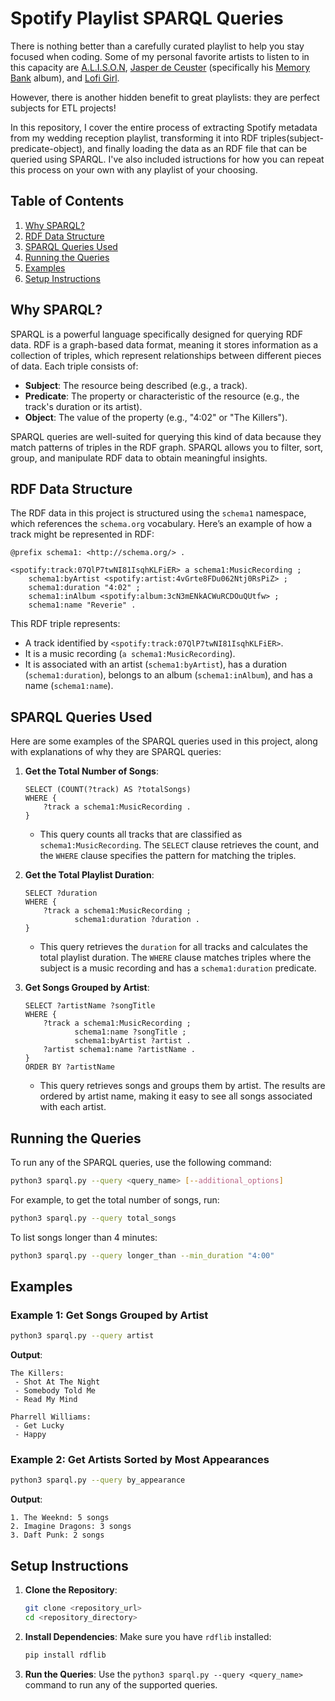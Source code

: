 # Spotify Playlist SPARQL Queries

There is nothing better than a carefully curated playlist to help you stay focused when coding. Some of my personal favorite artists to listen to in this capacity are [A.L.I.S.O.N](https://open.spotify.com/artist/3gi5McAv9c0qTjJ5jSmbL0), [Jasper de Ceuster](https://open.spotify.com/artist/4E653XDFNhfX7sIlJWCiwb) (specifically his [Memory Bank](https://open.spotify.com/album/0D9t03mcMVQpnToulPQFd7) album), and [Lofi Girl](https://open.spotify.com/user/chilledcow).

However, there is another hidden benefit to great playlists: they are perfect subjects for ETL projects!

In this repository, I cover the entire process of extracting Spotify metadata from my wedding reception playlist, transforming it into RDF triples(subject-predicate-object), and finally loading the data as an RDF file that can be queried using SPARQL. I've also included istructions for how you can repeat this process on your own with any playlist of your choosing.

## Table of Contents
1. [Why SPARQL?](#why-sparql)
2. [RDF Data Structure](#rdf-data-structure)
3. [SPARQL Queries Used](#sparql-queries-used)
4. [Running the Queries](#running-the-queries)
5. [Examples](#examples)
6. [Setup Instructions](#setup-instructions)

## Why SPARQL?

SPARQL is a powerful language specifically designed for querying RDF data. RDF is a graph-based data format, meaning it stores information as a collection of triples, which represent relationships between different pieces of data. Each triple consists of:
- **Subject**: The resource being described (e.g., a track).
- **Predicate**: The property or characteristic of the resource (e.g., the track's duration or its artist).
- **Object**: The value of the property (e.g., "4:02" or "The Killers").

SPARQL queries are well-suited for querying this kind of data because they match patterns of triples in the RDF graph. SPARQL allows you to filter, sort, group, and manipulate RDF data to obtain meaningful insights.

## RDF Data Structure

The RDF data in this project is structured using the `schema1` namespace, which references the `schema.org` vocabulary. Here’s an example of how a track might be represented in RDF:

```ttl
@prefix schema1: <http://schema.org/> .

<spotify:track:07QlP7twNI81IsqhKLFiER> a schema1:MusicRecording ;
    schema1:byArtist <spotify:artist:4vGrte8FDu062Ntj0RsPiZ> ;
    schema1:duration "4:02" ;
    schema1:inAlbum <spotify:album:3cN3mENkACWuRCDOuQUtfw> ;
    schema1:name "Reverie" .
```

This RDF triple represents:
- A track identified by `<spotify:track:07QlP7twNI81IsqhKLFiER>`.
- It is a music recording (`a schema1:MusicRecording`).
- It is associated with an artist (`schema1:byArtist`), has a duration (`schema1:duration`), belongs to an album (`schema1:inAlbum`), and has a name (`schema1:name`).

## SPARQL Queries Used

Here are some examples of the SPARQL queries used in this project, along with explanations of why they are SPARQL queries:

1. **Get the Total Number of Songs**:
    ```sparql
    SELECT (COUNT(?track) AS ?totalSongs)
    WHERE {
        ?track a schema1:MusicRecording .
    }
    ```
    - This query counts all tracks that are classified as `schema1:MusicRecording`. The `SELECT` clause retrieves the count, and the `WHERE` clause specifies the pattern for matching the triples.

2. **Get the Total Playlist Duration**:
    ```sparql
    SELECT ?duration
    WHERE {
        ?track a schema1:MusicRecording ;
               schema1:duration ?duration .
    }
    ```
    - This query retrieves the `duration` for all tracks and calculates the total playlist duration. The `WHERE` clause matches triples where the subject is a music recording and has a `schema1:duration` predicate.

3. **Get Songs Grouped by Artist**:
    ```sparql
    SELECT ?artistName ?songTitle
    WHERE {
        ?track a schema1:MusicRecording ;
               schema1:name ?songTitle ;
               schema1:byArtist ?artist .
        ?artist schema1:name ?artistName .
    }
    ORDER BY ?artistName
    ```
    - This query retrieves songs and groups them by artist. The results are ordered by artist name, making it easy to see all songs associated with each artist.

## Running the Queries

To run any of the SPARQL queries, use the following command:

```bash
python3 sparql.py --query <query_name> [--additional_options]
```

For example, to get the total number of songs, run:

```bash
python3 sparql.py --query total_songs
```

To list songs longer than 4 minutes:

```bash
python3 sparql.py --query longer_than --min_duration "4:00"
```

## Examples

### Example 1: Get Songs Grouped by Artist
```bash
python3 sparql.py --query artist
```

**Output**:
```
The Killers:
 - Shot At The Night
 - Somebody Told Me
 - Read My Mind

Pharrell Williams:
 - Get Lucky
 - Happy
```

### Example 2: Get Artists Sorted by Most Appearances
```bash
python3 sparql.py --query by_appearance
```

**Output**:
```
1. The Weeknd: 5 songs
2. Imagine Dragons: 3 songs
3. Daft Punk: 2 songs
```

## Setup Instructions

1. **Clone the Repository**:
   ```bash
   git clone <repository_url>
   cd <repository_directory>
   ```

2. **Install Dependencies**:
   Make sure you have `rdflib` installed:
   ```bash
   pip install rdflib
   ```

3. **Run the Queries**:
   Use the `python3 sparql.py --query <query_name>` command to run any of the supported queries.
